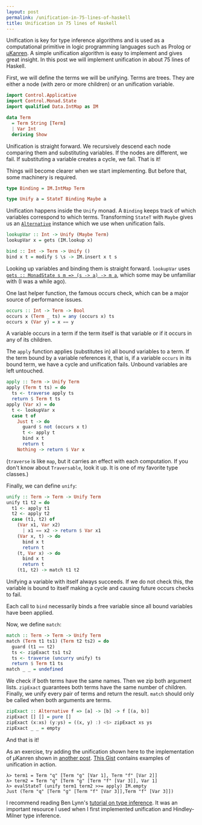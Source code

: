 ```yaml
---
layout: post
permalink: /unification-in-75-lines-of-haskell
title: Unification in 75 lines of Haskell
---
```


Unification is key for type inference algorithms and is used as a computational primitive in logic programming languages such as Prolog or [μKanren][1]. A simple unification algorithm is easy to implement and gives great insight. In this post we will implement unification in about 75 lines of Haskell.

First, we will define the terms we will be unifying. Terms are trees. They are either a node (with zero or more children) or an unification variable.

```Unify.hs
import Control.Applicative
import Control.Monad.State
import qualified Data.IntMap as IM

data Term
  = Term String [Term]
  | Var Int
  deriving Show
```

Unification is straight forward. We recursively descend each node comparing them and substituting variables. If the nodes are different, we fail. If substituting a variable creates a cycle, we fail. That is it!

Things will become clearer when we start implementing. But before that, some machinery is required.

```Unify.hs
type Binding = IM.IntMap Term

type Unify a = StateT Binding Maybe a
```

Unification happens inside the `Unify` monad. A `Binding` keeps track of which variables correspond to which terms. Transforming `StateT` with `Maybe` gives us an [`Alternative`][2] instance which we use when unification fails.

```Unify.hs
lookupVar :: Int -> Unify (Maybe Term)
lookupVar x = gets (IM.lookup x)

bind :: Int -> Term -> Unify ()
bind x t = modify $ \s -> IM.insert x t s
```

Looking up variables and binding them is straight forward. `lookupVar` uses [`gets :: MonadState s m => (s -> a) -> m a`][3], which some may be unfamiliar with (I was a while ago).

One last helper function, the famous occurs check, which can be a major source of performance issues.

```Unify.hs
occurs :: Int -> Term -> Bool
occurs x (Term _ ts) = any (occurs x) ts
occurs x (Var y) = x == y
```

A variable occurs in a term if the term itself is that variable or if it occurs in any of its children.

The `apply` function applies (substitutes in) all bound variables to a term. If the term bound by a variable references it, that is, if a variable `occurs` in its bound term, we have a cycle and unification fails. Unbound variables are left untouched.

```Unify.hs
apply :: Term -> Unify Term
apply (Term t ts) = do
  ts <- traverse apply ts
  return $ Term t ts
apply (Var x) = do
  t <- lookupVar x
  case t of
    Just t -> do
      guard $ not (occurs x t)
      t <- apply t
      bind x t
      return t
    Nothing -> return $ Var x
```

(`traverse` is like `map`, but it carries an effect with each computation. If you don't know about `Traversable`, look it up. It is one of my favorite type classes.)

Finally, we can define `unify`:

```Unify.hs
unify :: Term -> Term -> Unify Term
unify t1 t2 = do
  t1 <- apply t1
  t2 <- apply t2
  case (t1, t2) of
    (Var x1, Var x2)
      | x1 == x2 -> return $ Var x1
    (Var x, t) -> do
      bind x t
      return t
    (t, Var x) -> do
      bind x t
      return t
    (t1, t2) -> match t1 t2
```

Unifying a variable with itself always succeeds. If we do not check this, the variable is bound to itself making a cycle and causing future occurs checks to fail.

Each call to `bind` necessarily binds a free variable since all bound variables have been applied.

Now, we define `match`:

```Unify.hs
match :: Term -> Term -> Unify Term
match (Term t1 ts1) (Term t2 ts2) = do
  guard (t1 == t2)
  ts <- zipExact ts1 ts2
  ts <- traverse (uncurry unify) ts
  return $ Term t1 ts
match _ _ = undefined
```

We check if both terms have the same names. Then we zip both argument lists. `zipExact` guarantees both terms have the same number of children. Finally, we unify every pair of terms and return the result. `match` should only be called when both arguments are terms.

```Unify.hs
zipExact :: Alternative f => [a] -> [b] -> f [(a, b)]
zipExact [] [] = pure []
zipExact (x:xs) (y:ys) = ((x, y) :) <$> zipExact xs ys
zipExact _ _ = empty
```

And that is it!

As an exercise, try adding the unification shown here to the implementation of μKanren shown in [another post][1]. [This Gist][4] contains examples of unification in action.

```
λ> term1 = Term "q" [Term "g" [Var 1], Term "f" [Var 2]]
λ> term2 = Term "q" [Term "g" [Term "f" [Var 3]], Var 1]
λ> evalStateT (unify term1 term2 >>= apply) IM.empty
Just (Term "q" [Term "g" [Term "f" [Var 3]],Term "f" [Var 3]])
```

I recommend reading Ben Lynn's [tutorial on type inference][5]. It was an important resource I used when I first implemented unification and Hindley-Milner type inference.

[1]: /embedding-a-logic-programming-language-in-haskell
[2]: https://hackage.haskell.org/package/base/docs/Control-Applicative.html#t:Alternative
[3]: https://hackage.haskell.org/package/mtl/docs/Control-Monad-State-Lazy.html#v:gets
[4]: https://gist.github.com/pedrominicz/c0b522b33e1e5be16785754d2060050c
[5]: https://crypto.stanford.edu/~blynn/lambda/hm.html
